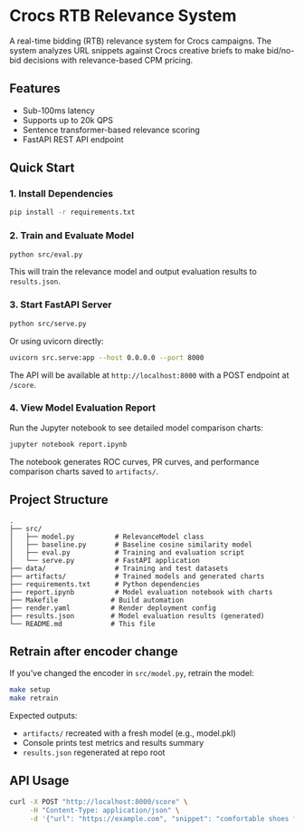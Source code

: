 # Crocs RTB Relevance System

A real-time bidding (RTB) relevance system for Crocs campaigns. The system analyzes URL snippets against Crocs creative briefs to make bid/no-bid decisions with relevance-based CPM pricing.

## Features

- Sub-100ms latency
- Supports up to 20k QPS
- Sentence transformer-based relevance scoring
- FastAPI REST API endpoint

## Quick Start

### 1. Install Dependencies

```bash
pip install -r requirements.txt
```

### 2. Train and Evaluate Model

```bash
python src/eval.py
```

This will train the relevance model and output evaluation results to `results.json`.

### 3. Start FastAPI Server

```bash
python src/serve.py
```

Or using uvicorn directly:

```bash
uvicorn src.serve:app --host 0.0.0.0 --port 8000
```

The API will be available at `http://localhost:8000` with a POST endpoint at `/score`.

### 4. View Model Evaluation Report

Run the Jupyter notebook to see detailed model comparison charts:

```bash
jupyter notebook report.ipynb
```

The notebook generates ROC curves, PR curves, and performance comparison charts saved to `artifacts/`.

## Project Structure

```
.
├── src/
│   ├── model.py          # RelevanceModel class
│   ├── baseline.py       # Baseline cosine similarity model
│   ├── eval.py           # Training and evaluation script
│   └── serve.py          # FastAPI application
├── data/                 # Training and test datasets
├── artifacts/            # Trained models and generated charts
├── requirements.txt      # Python dependencies
├── report.ipynb          # Model evaluation notebook with charts
├── Makefile             # Build automation
├── render.yaml          # Render deployment config
├── results.json         # Model evaluation results (generated)
└── README.md            # This file
```

## Retrain after encoder change

If you've changed the encoder in `src/model.py`, retrain the model:

```bash
make setup
make retrain
```

Expected outputs:
- `artifacts/` recreated with a fresh model (e.g., model.pkl)
- Console prints test metrics and results summary
- `results.json` regenerated at repo root

## API Usage

```bash
curl -X POST "http://localhost:8000/score" \
     -H "Content-Type: application/json" \
     -d '{"url": "https://example.com", "snippet": "comfortable shoes for outdoor activities"}'
```
